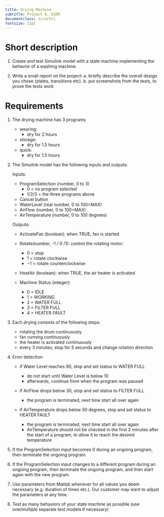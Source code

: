 ```yaml
---
title: Drying Machine
subtitle: Project 6, ESDM
documentclass: scrartcl
fontsize: 12pt
---
```


# Short description

1. Create and test Simulink model with a state machine implementing the behavior of a washing machine.

2. Write a small report on the project:
   a. briefly describe the overall design you chose (states, transitions etc).
   b. put screenshots from the tests, to prove the tests work
   

# Requirements

1. The drying machine has 3 programs

   - wearing:
       - dry for 2 hours
   - storage:
       - dry for 1.5 hours
   - quick:
       - dry for 1.5 hours
       
2. The Simulink model has the following inputs and outputs:
    
    Inputs:
    - ProgramSelection (number, 0 to 3)
        - 0 = no program selected
        - 1/2/3 = the three programs above
    - Cancel button
    - WaterLevel (real number, 0 to 100=MAX)
    - AirFlow (number, 0 to 100=MAX)
    - AirTemperature (number, 0 to 100 degrees)

    Outputs:
    - ActivateFan (boolean): when TRUE, fan is started
    - Rotate(number, -1 / 0 /1): control the rotating motor:
        - 0 = stop
        - 1 = rotate clockwise
        - $-1$ = rotate counterclockwise
    - HeatAir (boolean): when TRUE, the air heater is activated
    
    - Machine Status (integer):
        - 0 = IDLE
        - 1 = WORKING
        - 2 = WATER FULL
        - 3 = FILTER FULL 
        - 4 = HEATER FAULT

3. Each drying consists of the following steps:

   - rotating the drum continuously
   - fan running continuously
   - the heater is activated continuously
   - every 3 minutes, stop for 5 seconds and change rotation direction

4. Error detection

    - if Water Level reaches 90, stop and set status to WATER FULL
        - do not start until Water Level is below 10
        - afterwards, continue from when the program was paused
        
    - if AirFlow drops below 30, stop and set status to FILTER FULL 
        - the program is terminated, next time start all over again

    - if AirTemperature drops below 50 degrees, stop and set status to HEATER FAULT
        - the program is terminated, next time start all over again
        - AirTemperature should  not be checked in the first 2 minutes after the start of a program, to allow it to reach the desired temperature

5. If the ProgramSelection input becomes 0 during an ongoing program, then terminate the ongoing program.

5. If the ProgramSelection input changes to a different program during an ongoing program, then terminate the ongoing program, and
then start again with the new program.

5. Use parameters from Matlab whenever for all values you deem necessary (e.g. duration of times etc.).
Our customer may want to adjust the parameters at any time.

6. Test as many behaviors of your state machine as possible (use one/multiple separate test models if necessary)
